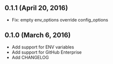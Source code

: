 ## 0.1.1 (April 20, 2016)

- Fix: empty env_options override config_options

## 0.1.0 (March 6, 2016)

- Add support for ENV variables
- Add support for GitHub Enterprise
- Add CHANGELOG
